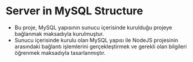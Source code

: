 # Server in MySQL Structure

* Bu proje, MySQL yapısının sunucu içerisinde kurulduğu projeye bağlanmak maksadıyla kurulmuştur.
 * Sunucu içerisinde kurulu olan MySQL yapısı ile NodeJS projesinin arasındaki bağlantı işlemlerini gerçekleştirmek ve gerekli olan bilgileri öğrenmek maksadıyla tasarlanmıştır.

